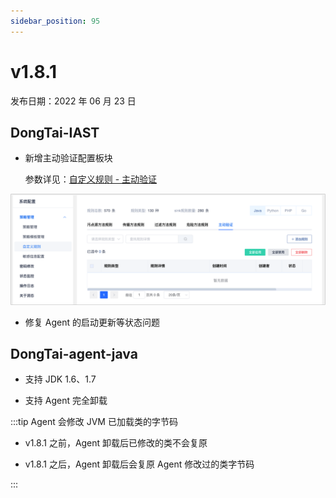 ```yaml
---
sidebar_position: 95
---
```


# v1.8.1

发布日期：2022 年 06 月 23 日


## **DongTai-IAST**

* 新增主动验证配置板块

    参数详见：[自定义规则 - 主动验证](../../../operation/server-configuration#主动验证)

![Image](images/custom_payload.png)

* 修复 Agent 的启动更新等状态问题

## **DongTai-agent-java**

* 支持 JDK 1.6、1.7

* 支持 Agent 完全卸载

:::tip Agent 会修改 JVM 已加载类的字节码

* v1.8.1 之前，Agent 卸载后已修改的类不会复原

* v1.8.1 之后，Agent 卸载后会复原 Agent 修改过的类字节码

:::
